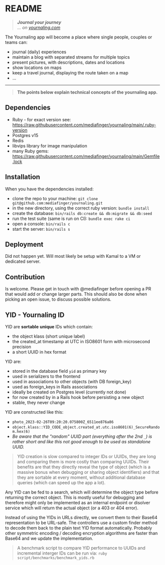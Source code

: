 # README

> **_Journal your journey_**  
> _... on [yournaling.com](https://yournaling.com)_

The Yournaling app will become a place where single people, couples or teams can:

* journal (daily) experiences
* maintain a blog with separated streams for multiple topics
* present pictures, with descriptions, dates and locations
* show locations on maps
* keep a travel journal, displaying the route taken on a map
* ...



---

> **The points below explain technical concepts of the yournaling app.**

## Dependencies

* Ruby - for exact version see: https://raw.githubusercontent.com/mediafinger/yournaling/main/.ruby-version
* Postgres v15
* Redis
* libvips library for image manipulation
* many Ruby gems: https://raw.githubusercontent.com/mediafinger/yournaling/main/Gemfile.lock

## Installation

When you have the dependencies installed:

* clone the repo to your machine: `git clone git@github.com:mediafinger/yournaling.git`
* in the new directory, using the correct ruby version: `bundle install`
* create the database: `bin/rails db:create && db:migrate && db:seed`
* run the test suite (same is run on CI): `bundle exec rake ci`
* open a console: `bin/rails c`
* start the server: `bin/rails s`

## Deployment

Did not happen yet. Will most likely be setup with Kamal to a VM or dedicated server.

## Contribution

Is welcome. Please get in touch with @mediafinger before opening a PR that would add or change larger parts. This should also be done when picking an open issue, to discuss possible solutions.

## YID - Yournaling ID

YID are **sortable** **unique** IDs which contain:

* the object klass (short unique label)
* the created_at timestamp at UTC in ISO8601 form with microsecond precision
* a short UUID in hex format

YID are:

* stored in the database field `yid` as primary key
* used in serializers to the frontend
* used in associations to other objects (with DB foreign_key)
* used as foreign_keys in Rails associations
* ideally be created on Postgres level (currently not done)
* for now created by in a Rails hook before persisting a new object
* stable, they never change

YID are constructed like this:

* `photo_2023-02-26T09:20:20.075800Z_6511ee876a86`
* `object.klass::YID_CODE_object.created_at.utc.iso8601(6)_SecureRandom.hex(6)`
* _Be aware that the "random" UUID part (everything after the 2nd `_`) is rather short and like this not good enough to be used as standalone UUID._

> YID creation is slow compared to integer IDs or UUIDs, they are long and comparing them is more costly than comparing UUIDs. Their benefits are that they directly reveal the type of object (which is a massive bonus when debugging or sharing object identifiers) and that they are sortable at every moment, without additional database queries (which can speed up the app a lot).

Any YID can be fed to a search, which will determine the object type before returning the correct object. This is mostly useful for debugging and therefore might only be implemented as an internal endpoint or disolver service which will return the actual object (or a 403 or 404 error).

Instead of using the YIDs in URLs directly, we convert them to their Base64 representation to be URL-safe. The controllers use a custom finder method to decode them back to the plain text YID format automatically. Probably other symmetric encoding / decoding encryption algorithms are faster than Base64 and we update the implementation.

> A benchmark script to compare YID performance to UUIDs and incremental interger IDs can be run via:
> `ruby script/benchmarks/benchmark_yids.rb`
